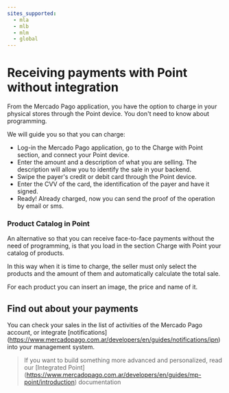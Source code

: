 ```yaml
---
sites_supported:
  - mla
  - mlb
  - mlm
  - global
---
```


# Receiving payments with Point without integration

From the Mercado Pago application, you have the option to charge in your physical stores through the Point device.
You don't need to know about programming.

We will guide you so that you can charge:

- Log-in the Mercado Pago application, go to the Charge with Point section, and connect your Point device.
- Enter the amount and a description of what you are selling. The description will allow you to identify the sale in your backend.
- Swipe the payer's credit or debit card through the Point device.
- Enter the CVV of the card, the identification of the payer and have it signed.
- Ready! Already charged, now you can send the proof of the operation by email or sms.


### Product Catalog in Point

An alternative so that you can receive face-to-face payments without the need of programming, is that you load in the section Charge with Point your catalog of products.

In this way when it is time to charge, the seller must only select the products and the amount of them and automatically calculate the total sale.

For each product you can insert an image, the price and name of it.


## Find out about your payments

You can check your sales in the list of activities of the Mercado Pago account, or integrate [notifications] (https://www.mercadopago.com.ar/developers/en/guides/notifications/ipn) into your management system.

> If you want to build something more advanced and personalized, read our [Integrated Point] (https://www.mercadopago.com.ar/developers/en/guides/mp-point/introduction) documentation
